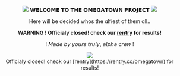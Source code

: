 
<div align="center">

<p><img src="https://media.discordapp.net/attachments/934878110392942685/1018866495364808724/0030DE61-7D4F-4E86-93BF-5D87A25FA4B8.gif?ex=6651dede&is=66508d5e&hm=b07bb744879760d2bead4eecddd684d8b62113d50c2a9926824d41f21540e875&"> 𝗪𝗘𝗟𝗖𝗢𝗠𝗘 𝗧𝗢 𝗧𝗛𝗘 𝗢𝗠𝗘𝗚𝗔𝗧𝗢𝗪𝗡 𝗣𝗥𝗢𝗝𝗘𝗖𝗧 <img src="https://media.discordapp.net/attachments/934878110392942685/1018866495364808724/0030DE61-7D4F-4E86-93BF-5D87A25FA4B8.gif?ex=6651dede&is=66508d5e&hm=b07bb744879760d2bead4eecddd684d8b62113d50c2a9926824d41f21540e875&"></p>
<p> Here will be decided whos the ɑlfiest of them ɑll.. </p>
</div>
<div align="center">

<b>WARNING ! Officialy closed! check our [rentry](https://rentry.co/omegatown) for results!  </b>
<p>! 𝘔𝘢𝘥𝘦 𝘣𝘺 𝘺𝘰𝘶𝘳𝘴 𝘵𝘳𝘶𝘭𝘺, 𝘢𝘭𝘱𝘩𝘢 𝘤𝘳𝘦𝘸 !</p>
</div>

<div align="center">
  

<img src="https://media.discordapp.net/attachments/809954503046332459/1097999985687134300/bounce.gif?ex=6651b1ec&is=6650606c&hm=c567219afa94dabe56ae0621aa66a55d01ec4dc06758dcafa0e6e50dea294e3f&">
</div>




<div align="center"> 
  Officialy closed! check our [rentry](https://rentry.co/omegatown) for results! </div>
  


